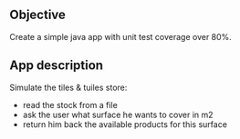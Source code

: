 ## Objective

Create a simple java app with unit test coverage over 80%.

## App description

Simulate the tiles & tuiles store:
- read the stock from a file
- ask the user what surface he wants to cover in m2
- return him back the available products for this surface 